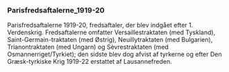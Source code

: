 ### Parisfredsaftalerne_1919-20


Parisfredsaftalerne 1919-20, fredsaftaler, der blev indgået efter 1. Verdenskrig. Fredsaftalerne omfatter Versaillestraktaten (med Tyskland), Saint-Germain-traktaten (med Østrig), Neuillytraktaten (med Bulgarien), Trianontraktaten (med Ungarn) og Sèvrestraktaten (med Osmannerriget/Tyrkiet); den sidste blev dog afvist af tyrkerne og efter Den Græsk-tyrkiske Krig 1919-22 erstattet af Lausannefreden.